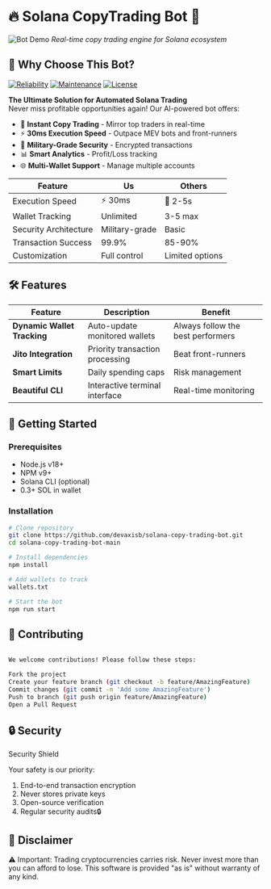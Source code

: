 # 🔥 Solana CopyTrading Bot 🚀

![Bot Demo](https://i.ibb.co/TMyLkDwJ/2025-03-17-09-42-35.png)
*Real-time copy trading engine for Solana ecosystem*

## 🌟 Why Choose This Bot?

[![Reliability](https://img.shields.io/badge/Reliability-99.99%25-brightgreen)](https://github.com/devaxisb/solana-copy-trading-bot)
[![Maintenance](https://img.shields.io/badge/Maintenance-Actively%20Developed-orange)](https://github.com/devaxisb/solana-copy-trading-bot)
[![License](https://img.shields.io/badge/License-MIT-blue)](https://github.com/devaxisb/solana-copy-trading-bot)

**The Ultimate Solution for Automated Solana Trading**  
Never miss profitable opportunities again! Our AI-powered bot offers:

- 🚨 **Instant Copy Trading** - Mirror top traders in real-time
- ⚡ **30ms Execution Speed** - Outpace MEV bots and front-runners
- 🔐 **Military-Grade Security** - Encrypted transactions
- 📊 **Smart Analytics** - Profit/Loss tracking
- 🌐 **Multi-Wallet Support** - Manage multiple accounts

| Feature               | Us               | Others          |
|-----------------------|------------------|-----------------|
| Execution Speed       | ⚡ 30ms          | 🐢 2-5s         |
| Wallet Tracking       | Unlimited        | 3-5 max         |
| Security Architecture | Military-grade   | Basic           |
| Transaction Success   | 99.9%            | 85-90%          |
| Customization         | Full control     | Limited options |

## 🛠 Features

| Feature | Description | Benefit |
|---------|-------------|---------|
| **Dynamic Wallet Tracking** | Auto-update monitored wallets | Always follow the best performers |
| **Jito Integration** | Priority transaction processing | Beat front-runners |
| **Smart Limits** | Daily spending caps | Risk management |
| **Beautiful CLI** | Interactive terminal interface | Real-time monitoring |

## 🚀 Getting Started

### Prerequisites
- Node.js v18+
- NPM v9+
- Solana CLI (optional)
- 0.3+ SOL in wallet

### Installation
```bash
# Clone repository
git clone https://github.com/devaxisb/solana-copy-trading-bot.git
cd solana-copy-trading-bot-main

# Install dependencies
npm install

# Add wallets to track
wallets.txt

# Start the bot
npm run start

```

## 🤝 Contributing
```bash

We welcome contributions! Please follow these steps:

Fork the project
Create your feature branch (git checkout -b feature/AmazingFeature)
Commit changes (git commit -m 'Add some AmazingFeature')
Push to branch (git push origin feature/AmazingFeature)
Open a Pull Request
```

## 🔒 Security

Security Shield

Your safety is our priority:

1. End-to-end transaction encryption
2. Never stores private keys
3. Open-source verification
4. Regular security audits🔒

## 📜 Disclaimer

⚠️ Important: Trading cryptocurrencies carries risk. Never invest more than you can afford to lose. This software is provided "as is" without warranty of any kind.
